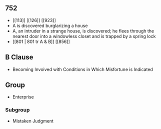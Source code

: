 ## 752
- [[113]] [[126]] [[923]] 
- A is discovered burglarizing a house
- A, an intruder in a strange house, is discovered; he flees through the nearest door into a windowless closet and is trapped by a spring lock
- [[801 | 801 tr A &amp; B]] [[856]] 

## B Clause
- Becoming Invoived with Conditions in Which Misfortune is Indicated

## Group
- Enterprise

### Subgroup
- Mistaken Judgment

